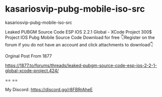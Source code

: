 # kasariosvip-pubg-mobile-iso-src
kasariosvip-pubg-mobile-iso-src

Leaked PUBGM Source Code ESP IOS 2.2.1 Global - XCode Project
300$ Project IOS Pubg Mobile Source Code Download for free
👇Register on the forum if you do not have an account and click attachments to download👇

Orginal Post From 1877

https://1877.to/forums/threads/leaked-pubgm-source-code-esp-ios-2-2-1-global-xcode-project.424/

== ==

My Discord: https://discord.gg/r8FBRrAheE
